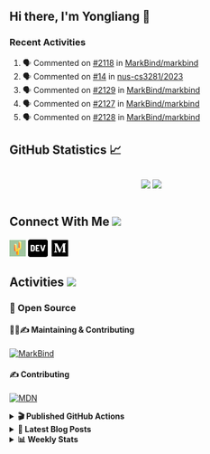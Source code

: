 ## Hi there, I'm Yongliang 👋

### Recent Activities

<!--START_SECTION:activity-->
1. 🗣 Commented on [#2118](https://github.com/MarkBind/markbind/issues/2118) in [MarkBind/markbind](https://github.com/MarkBind/markbind)
2. 🗣 Commented on [#14](https://github.com/nus-cs3281/2023/issues/14) in [nus-cs3281/2023](https://github.com/nus-cs3281/2023)
3. 🗣 Commented on [#2129](https://github.com/MarkBind/markbind/issues/2129) in [MarkBind/markbind](https://github.com/MarkBind/markbind)
4. 🗣 Commented on [#2127](https://github.com/MarkBind/markbind/issues/2127) in [MarkBind/markbind](https://github.com/MarkBind/markbind)
5. 🗣 Commented on [#2128](https://github.com/MarkBind/markbind/issues/2128) in [MarkBind/markbind](https://github.com/MarkBind/markbind)
<!--END_SECTION:activity-->

## GitHub Statistics :chart_with_upwards_trend:
<div align="center">
<div style="display: flex; align-items: center; justify-content: center;">

[![](https://github-readme-stats-tlylt.vercel.app/api?username=tlylt&show_icons=true&theme=tokyonight&hide_border=true&locale=en)](https://github.com/tlylt)
[![](https://github-readme-streak-stats.herokuapp.com/?user=tlylt&theme=tokyonight&hide_border=true)](https://github.com/tlylt)
</div>
</div>

## Connect With Me <img src="https://media.giphy.com/media/2wh5K5yE3ulp3xgYcG/giphy-downsized.gif" width="30">

<a href="https://www.yongliangliu.com/" target="_blank"><img align="center" src="static/site-icon.png" alt="yongliangliu.com" height="29" width="29" /></a>
<a href="https://dev.to/tlylt" target="_blank"><img align="center" src="static/dev-badge.svg" alt="dev.to/tlylt" height="35" width="35" /></a>
<a href="https://tlylt.medium.com" target="_blank"><img align="center" src="static/medium.png" alt="tlylt.medium.com" height="35" width="35" /></a>

## Activities <img src="https://media.giphy.com/media/WUlplcMpOCEmTGBtBW/giphy.gif" width="30">

### 🔭 Open Source

#### 👷‍♂️✍️ Maintaining & Contributing
[![MarkBind](https://github-readme-stats-tlylt.vercel.app/api/pin/?username=markbind&repo=markbind)](https://github.com/MarkBind/markbind)

#### ✍️ Contributing
[![MDN](https://github-readme-stats-tlylt.vercel.app/api/pin/?username=mdn&repo=content)](https://github.com/mdn/content)

<details>
<summary> <b>🎬 Published GitHub Actions </b> </summary>

[![install-graphviz](https://github-readme-stats-tlylt.vercel.app/api/pin/?username=tlylt&repo=install-graphviz)](https://github.com/tlylt/install-graphviz)

[![reposense-action](https://github-readme-stats-tlylt.vercel.app/api/pin/?username=tlylt&repo=reposense-action)](https://github.com/tlylt/reposense-action)

[![markbin-action](https://github-readme-stats-tlylt.vercel.app/api/pin/?username=markbind&repo=markbind-action)](https://github.com/MarkBind/markbind-action)

</details>

<details>
<summary> <b>📕 Latest Blog Posts</b> </summary>

<!-- BLOG-POST-LIST:START -->
- [Creating a regex-based Markdown parser in TypeScript](https://www.yongliangliu.com/blog/rmark/)
- [Create VSCode Snippets for Markdown Blog Workflows](https://www.yongliangliu.com/blog/vscode-snippets/)
- [My Journey into Open Source](https://www.yongliangliu.com/blog/my-journey-into-open-source/)
- [Resources for Orbital CP2106 Independent Software Development Project](https://www.yongliangliu.com/blog/orbital-prep/)
- [A Brief Description of Ransomware Attacks](https://www.yongliangliu.com/blog/ransomware-essay/)
<!-- BLOG-POST-LIST:END -->

</details>

<details>
<summary> <b>📊 Weekly Stats</b> </summary>

<!--START_SECTION:waka-->
![Code Time](http://img.shields.io/badge/Code%20Time-771%20hrs%2043%20mins-blue)

**🐱 My GitHub Data** 

> 🏆 375 Contributions in the Year 2023
 > 
> 📦 337.6 kB Used in GitHub's Storage 
 > 
> 🚫 Not Opted to Hire
 > 
> 📜 151 Public Repositories 
 > 
> 🔑 27 Private Repositories  
 > 
**I'm an Early 🐤** 

```text
🌞 Morning    238 commits    ██████░░░░░░░░░░░░░░░░░░░   27.01% 
🌆 Daytime    242 commits    ██████░░░░░░░░░░░░░░░░░░░   27.47% 
🌃 Evening    340 commits    █████████░░░░░░░░░░░░░░░░   38.59% 
🌙 Night      61 commits     █░░░░░░░░░░░░░░░░░░░░░░░░   6.92%

```
📅 **I'm Most Productive on Friday** 

```text
Monday       105 commits    ███░░░░░░░░░░░░░░░░░░░░░░   11.92% 
Tuesday      93 commits     ██░░░░░░░░░░░░░░░░░░░░░░░   10.56% 
Wednesday    144 commits    ████░░░░░░░░░░░░░░░░░░░░░   16.35% 
Thursday     143 commits    ████░░░░░░░░░░░░░░░░░░░░░   16.23% 
Friday       187 commits    █████░░░░░░░░░░░░░░░░░░░░   21.23% 
Saturday     100 commits    ██░░░░░░░░░░░░░░░░░░░░░░░   11.35% 
Sunday       109 commits    ███░░░░░░░░░░░░░░░░░░░░░░   12.37%

```


📊 **This Week I Spent My Time On** 

```text
⌚︎ Time Zone: Asia/Singapore

💬 Programming Languages: 
Markdown                 18 hrs 16 mins      ███████████████████░░░░░░   77.92% 
TypeScript               3 hrs 39 mins       ████░░░░░░░░░░░░░░░░░░░░░   15.57% 
YAML                     37 mins             ░░░░░░░░░░░░░░░░░░░░░░░░░   2.67% 
HTML                     18 mins             ░░░░░░░░░░░░░░░░░░░░░░░░░   1.33% 
JavaScript               15 mins             ░░░░░░░░░░░░░░░░░░░░░░░░░   1.11%

```


 Last Updated on 03/02/2023 00:39:55 UTC
<!--END_SECTION:waka-->

</details>
